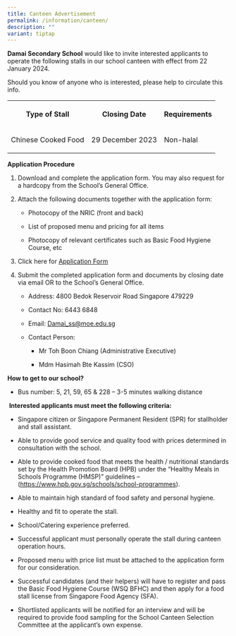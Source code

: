 ```yaml
---
title: Canteen Advertisement
permalink: /information/canteen/
description: ""
variant: tiptap
---
```

<p><strong>Damai Secondary School</strong> would like to invite interested applicants to operate the following stalls in our school canteen with effect from 22 January 2024.</p><p>Should you know of anyone who is interested, please help to circulate this info.</p><table><tbody><tr><th rowspan="1" colspan="1"><p>Type of Stall</p></th><th rowspan="1" colspan="1"><p>Closing Date</p></th><th rowspan="1" colspan="1"><p>Requirements</p></th></tr><tr><td rowspan="1" colspan="1"><p>Chinese Cooked Food</p></td><td rowspan="1" colspan="1"><p>29 December 2023</p></td><td rowspan="1" colspan="1"><p>Non-halal</p></td></tr></tbody></table><p><strong>Application Procedure</strong></p><ol><li><p>Download and complete the application form. You may also request for a hardcopy from the School’s General Office.</p></li><li><p>Attach the following documents together with the application form:</p><ul data-tight="true" class="tight"><li><p>Photocopy of the NRIC (front and back)</p></li><li><p>List of proposed menu and pricing for all items</p></li><li><p>Photocopy of relevant certificates such as Basic Food Hygiene Course, etc</p></li></ul></li><li><p>Click here for <a href="https://drive.google.com/file/d/13IZ7aNbwDa5VRxDpbTrRRxUG7ZKuKx1f/view?usp=sharing" rel="noopener noreferrer nofollow" target="_blank">Application Form</a></p></li><li><p>Submit the completed application form and documents by closing date via email OR to the School’s General Office.</p><ul data-tight="true" class="tight"><li><p>Address: 4800 Bedok Reservoir Road Singapore 479229</p></li><li><p>Contact No: 6443 6848</p></li><li><p>Email: <a href="mailto:Damai_ss@moe.edu.sg" rel="noopener noreferrer nofollow" target="_blank">Damai_ss@moe.edu.sg</a></p></li><li><p>Contact Person:</p><ul data-tight="true" class="tight"><li><p>Mr Toh Boon Chiang (Administrative Executive)</p></li><li><p>Mdm Hasimah Bte Kassim (CSO)</p></li></ul></li></ul></li></ol><p><strong>How to get to our school?</strong></p><ul data-tight="true" class="tight"><li><p>Bus number: 5, 21, 59, 65 &amp; 228 – 3-5 minutes walking distance</p></li></ul><p>&nbsp;<strong>Interested applicants must meet the following criteria:</strong></p><ul data-tight="true" class="tight"><li><p>Singapore citizen or Singapore Permanent Resident (SPR) for stallholder and stall assistant.</p></li><li><p>Able to provide good service and quality food with prices determined in consultation with the school.</p></li><li><p>Able to provide cooked food that meets the health / nutritional standards set by the Health Promotion Board (HPB) under the “Healthy Meals in Schools Programme (HMSP)” guidelines –(<a href="https://www.hpb.gov.sg/schools/school-programmes" rel="noopener noreferrer nofollow" target="_blank">https://www.hpb.gov.sg/schools/school-programmes</a>).</p></li><li><p>Able to maintain high standard of food safety and personal hygiene.</p></li><li><p>Healthy and fit to operate the stall.</p></li><li><p>School/Catering experience preferred.</p></li><li><p>Successful applicant must personally operate the stall during canteen operation hours.</p></li><li><p>Proposed menu with price list must be attached to the application form for our consideration.</p></li><li><p>Successful candidates (and their helpers) will have to register and pass the Basic Food Hygiene Course (WSQ BFHC) and then apply for a food stall license from Singapore Food Agency (SFA).</p></li><li><p>Shortlisted applicants will be notified for an interview and will be required to provide food sampling for the School Canteen Selection Committee at the applicant’s own expense.</p></li></ul><p></p>
